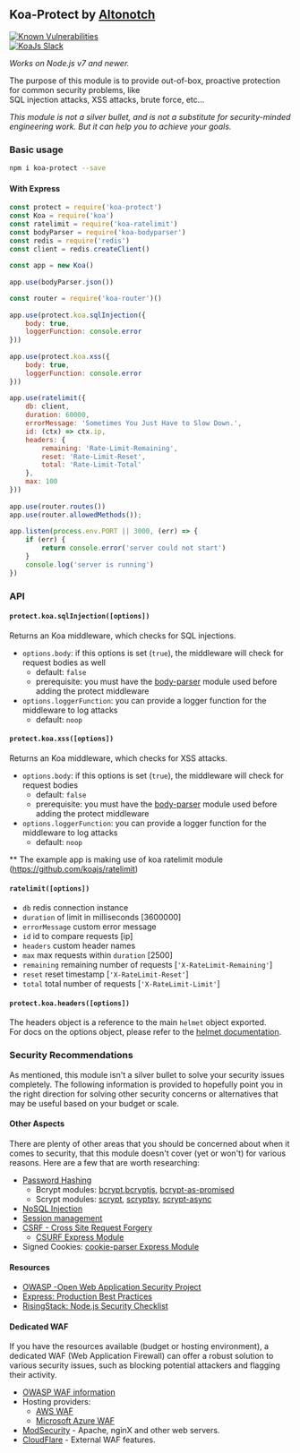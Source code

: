 ﻿## Koa-Protect by [Altonotch](https://altonotch.com/)  
  
[![Known Vulnerabilities](https://snyk.io/test/npm/protect/badge.svg)](https://snyk.io/test/npm/koa-protect)  
<a href="https://communityinviter.com/apps/koa-js/koajs" rel="KoaJs Slack Community">![KoaJs Slack](https://img.shields.io/badge/Koa.Js-Slack%20Channel-Slack.svg?longCache=true&style=for-the-badge)</a>  
  
*Works on Node.js v7 and newer.*  
  
The purpose of this module is to provide out-of-box, proactive protection for common security problems, like  
SQL injection attacks, XSS attacks, brute force, etc...  
  
*This module is not a silver bullet, and is not a substitute for security-minded engineering work. But it can help you to achieve your goals.*  
  
### Basic usage  
  
```bash  
npm i koa-protect --save  
```  
  
#### With Express  
  
```javascript  
const protect = require('koa-protect')  
const Koa = require('koa')  
const ratelimit = require('koa-ratelimit')
const bodyParser = require('koa-bodyparser')
const redis = require('redis')
const client = redis.createClient()  
  
const app = new Koa()
  
app.use(bodyParser.json())  

const router = require('koa-router')()
  
app.use(protect.koa.sqlInjection({  
    body: true,  
    loggerFunction: console.error  
}))  
  
app.use(protect.koa.xss({  
    body: true,  
    loggerFunction: console.error  
}))  
  
app.use(ratelimit({  
    db: client,  
    duration: 60000,  
    errorMessage: 'Sometimes You Just Have to Slow Down.',  
    id: (ctx) => ctx.ip,  
    headers: {  
        remaining: 'Rate-Limit-Remaining',  
        reset: 'Rate-Limit-Reset',  
        total: 'Rate-Limit-Total'  
    },  
    max: 100  
}))
  
app.use(router.routes())  
app.use(router.allowedMethods());  
  
app.listen(process.env.PORT || 3000, (err) => {  
    if (err) {  
        return console.error('server could not start')  
    }  
    console.log('server is running')  
})  
```  
  
### API  
  
#### `protect.koa.sqlInjection([options])`  
  
Returns an Koa middleware, which checks for SQL injections.  
  
* `options.body`: if this options is set (`true`), the middleware will check for request bodies as well  
  * default: `false`  
  * prerequisite: you must have the [body-parser](https://github.com/koajs/bodyparser) module used before adding the protect middleware  
* `options.loggerFunction`: you can provide a logger function for the middleware to log attacks  
  * default: `noop`  
  
#### `protect.koa.xss([options])`  
  
Returns an Koa middleware, which checks for XSS attacks.  
  
* `options.body`: if this options is set (`true`), the middleware will check for request bodies  
  * default: `false`  
  * prerequisite: you must have the [body-parser](https://github.com/koajs/bodyparser) module used before adding the protect middleware  
* `options.loggerFunction`: you can provide a logger function for the middleware to log attacks  
  * default: `noop`  
  
** The example app is making use of koa ratelimit module (https://github.com/koajs/ratelimit)
#### `ratelimit([options])`  
-   `db`  redis connection instance
-   `duration`  of limit in milliseconds [3600000]
-   `errorMessage`  custom error message
-   `id`  id to compare requests [ip]
-   `headers`  custom header names
-   `max`  max requests within  `duration`  [2500]
-   `remaining`  remaining number of requests [`'X-RateLimit-Remaining'`]
-   `reset`  reset timestamp [`'X-RateLimit-Reset'`]
-   `total`  total number of requests [`'X-RateLimit-Limit'`]


#### `protect.koa.headers([options])`  
  
The headers object is a reference to the main `helmet` object exported.  
For docs on the options object, please refer to the [helmet documentation](https://github.com/helmetjs/helmet).  

### Security Recommendations  
  
As mentioned, this module isn't a silver bullet to solve your security issues completely.  The following information is provided to hopefully point you in the right direction for solving other security concerns or alternatives that may be useful based on your budget or scale.  
  
#### Other Aspects  
  
There are plenty of other areas that you should be concerned about when it comes to security, that this module doesn't cover (yet or won't) for various reasons.  Here are a few that are worth researching:  
  
* [Password Hashing](https://www.owasp.org/index.php/Password_Storage_Cheat_Sheet)  
  * Bcrypt modules: [bcrypt](https://www.npmjs.com/package/bcrypt),[bcryptjs](https://www.npmjs.com/package/bcryptjs), [bcrypt-as-promised](https://www.npmjs.com/package/bcrypt-as-promised)  
  * Scrypt modules: [scrypt](https://www.npmjs.com/package/scrypt), [scryptsy](https://www.npmjs.com/package/scryptsy), [scrypt-async](https://www.npmjs.com/package/scrypt-async)  
* [NoSQL Injection](https://www.owasp.org/index.php/Testing_for_NoSQL_injection)  
* [Session management](https://www.owasp.org/index.php/Session_Management_Cheat_Sheet)  
* [CSRF - Cross Site Request Forgery](https://www.owasp.org/index.php/Cross-Site_Request_Forgery_(CSRF)_Prevention_Cheat_Sheet)  
  * [CSURF Express Module](https://www.npmjs.com/package/csurf)  
* Signed Cookies: [cookie-parser Express Module](https://expressjs.com/en/resources/middleware/cookie-parser.html)  
  
#### Resources  
  
* [OWASP -Open Web Application Security Project](https://www.owasp.org/index.php/Main_Page)  
* [Express: Production Best Practices](https://expressjs.com/en/advanced/best-practice-security.html)  
* [RisingStack: Node.js Security Checklist](https://blog.risingstack.com/node-js-security-checklist/)  
  
#### Dedicated WAF  
  
If you have the resources available (budget or hosting environment), a dedicated WAF (Web Application Firewall) can offer a robust solution to various security issues, such as blocking potential attackers and flagging their activity.  
  
* [OWASP WAF information](https://www.owasp.org/index.php/Web_Application_Firewall)  
* Hosting providers:  
  * [AWS WAF](https://aws.amazon.com/waf/)  
  * [Microsoft Azure WAF](https://docs.microsoft.com/en-us/azure/application-gateway/application-gateway-web-application-firewall-overview)  
* [ModSecurity]() - Apache, nginX and other web servers.  
* [CloudFlare](https://www.cloudflare.com/) - External WAF features.
